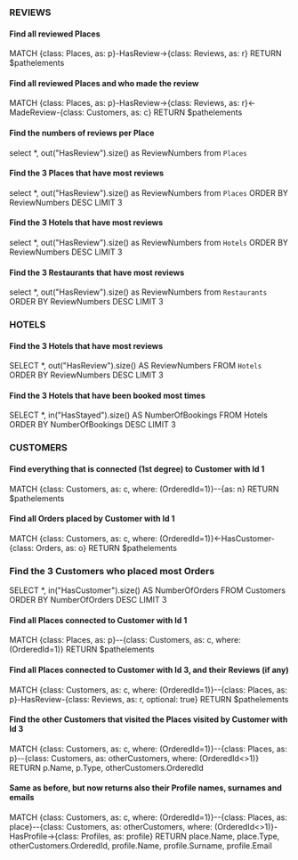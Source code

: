 ### REVIEWS 

#### Find all reviewed Places
MATCH {class: Places, as: p}-HasReview->{class: Reviews, as: r} RETURN $pathelements

#### Find all reviewed Places and who made the review 
MATCH {class: Places, as: p}-HasReview->{class: Reviews, as: r}<-MadeReview-{class: Customers, as: c} RETURN $pathelements
	
#### Find the numbers of reviews per Place 
select *, out("HasReview").size() as ReviewNumbers from `Places`  
	
#### Find the 3 Places that have most reviews
select *, out("HasReview").size() as ReviewNumbers from `Places` ORDER BY ReviewNumbers DESC LIMIT 3
	
#### Find the 3 Hotels that have most reviews 
select *, out("HasReview").size() as ReviewNumbers from `Hotels` ORDER BY ReviewNumbers DESC LIMIT 3
	
#### Find the 3 Restaurants that have most reviews 
select *, out("HasReview").size() as ReviewNumbers from `Restaurants` ORDER BY ReviewNumbers DESC LIMIT 3

### HOTELS 
	
#### Find the 3 Hotels that have most reviews 
SELECT *, out("HasReview").size() AS ReviewNumbers FROM `Hotels` ORDER BY ReviewNumbers DESC LIMIT 3

#### Find the 3 Hotels that have been booked most times
SELECT *, in("HasStayed").size() AS NumberOfBookings FROM Hotels ORDER BY NumberOfBookings DESC LIMIT 3

### CUSTOMERS 
	
#### Find everything that is connected (1st degree) to Customer with Id 1 
MATCH {class: Customers, as: c, where: (OrderedId=1)}--{as: n} RETURN $pathelements

#### Find all Orders placed by Customer with Id 1  
MATCH {class: Customers, as: c, where: (OrderedId=1)}<-HasCustomer-{class: Orders, as: o} RETURN $pathelements

### Find the 3 Customers who placed most Orders
SELECT *, in("HasCustomer").size() AS NumberOfOrders FROM Customers ORDER BY NumberOfOrders DESC LIMIT 3

#### Find all Places connected to Customer with Id 1 
MATCH {class: Places, as: p}--{class: Customers, as: c, where: (OrderedId=1)} RETURN $pathelements
	
#### Find all Places connected to Customer with Id 3, and their Reviews (if any) 
MATCH {class: Customers, as: c, where: (OrderedId=1)}--{class: Places, as: p}-HasReview-{class: Reviews, as: r, optional: true} RETURN $pathelements
	
#### Find the other Customers that visited the Places visited by Customer with Id 3
MATCH {class: Customers, as: c, where: (OrderedId=1)}--{class: Places, as: p}--{class: Customers, as: otherCustomers, where: (OrderedId<>1)} RETURN p.Name, p.Type, otherCustomers.OrderedId 
	
#### Same as before, but now returns also their Profile names, surnames and emails 
MATCH {class: Customers, as: c, where: (OrderedId=1)}--{class: Places, as: place}--{class: Customers, as: otherCustomers, where: (OrderedId<>1)}-HasProfile->{class: Profiles, as: profile} RETURN place.Name, place.Type, otherCustomers.OrderedId, profile.Name, profile.Surname, profile.Email
